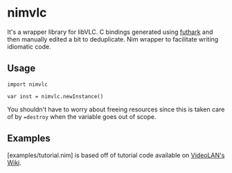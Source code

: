 # nimvlc

It's a wrapper library for libVLC. C bindings generated using [futhark](https://github.com/PMunch/futhark) and then manually edited a bit to deduplicate. Nim wrapper to facilitate writing idiomatic code.

## Usage

```
import nimvlc

var inst = nimvlc.newInstance()
```

You shouldn't have to worry about freeing resources since this is taken care of by `=destroy` when the variable goes out of scope.

## Examples

[examples/tutorial.nim] is based off of tutorial code available on [VideoLAN's Wiki](https://wiki.videolan.org/LibVLC_Tutorial/).

